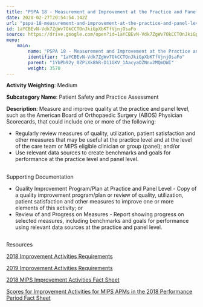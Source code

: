 ```yaml
---
title: "PSPA 18 - Measurement and Improvement at the Practice and Panel Level"
date: 2020-02-27T20:54:54.142Z
url: "pspa-18-measurement-and-improvement-at-the-practice-and-panel-level.md"
id: 1aYCBEvN-Vdk7ZgWv7OkCCTOnJkiGpXbKTfVjnjOsaFo
source: https://drive.google.com/open?id=1aYCBEvN-Vdk7ZgWv7OkCCTOnJkiGpXbKTfVjnjOsaFo
menu:
    main:
        name: "PSPA 18 - Measurement and Improvement at the Practice and Panel Level"
        identifier: "1aYCBEvN-Vdk7ZgWv7OkCCTOnJkiGpXbKTfVjnjOsaFo"
        parent: "1YbPb92y_0ZPiXk8hR-D11GKV_1AacyaOZNnv2MQmDWI"
        weight: 3570
---
```









**Activity Weighting**: Medium

**Subcategory Name**: Patient Safety and Practice Assessment

**Description**: Measure and improve quality at the practice and panel level, such as the American Board of Orthopaedic Surgery (ABOS) Physician Scorecards, that could include one or more of the following:

* Regularly review measures of quality, utilization, patient satisfaction and other measures that may be useful at the practice level and at the level of the care team or MIPS eligible clinician or group (panel); and/or 
* Use relevant data sources to create benchmarks and goals for performance at the practice level and panel level.







## 

Supporting Documentation

* Quality Improvement Program/Plan at Practice and Panel Level - Copy of a quality improvement program/plan or review of quality, utilization, patient satisfaction and other measures to improve one or more elements of this activity; or 
* Review of and Progress on Measures - Report showing progress on selected measures, including benchmarks and goals for performance using relevant data sources at the practice and panel level.







## 

Resources

[2018 Improvement Activities Requirements](https://qpp.cms.gov/mips/improvement-activities?py=2018)

[2019 Improvement Activities Requirements](https://qpp.cms.gov/mips/improvement-activities?py=2019)

[2018 MIPS Improvement Activities Fact Sheet](https://qpp.cms.gov/resource/2018%20MIPS%20Improvement%20Activities%20Fact%20Sheet)

[Scores for Improvement Activities for MIPS APMs in the 2018 Performance Period Fact Sheet](https://qpp.cms.gov/resource/2018%20MIPS%20APMs%20improvement%20Activities%20scores%20fact%20sheet)

